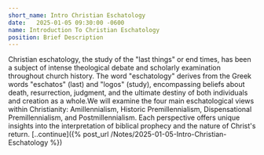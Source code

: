 ```yaml
---
short_name: Intro Christian Eschatology
date:   2025-01-05 09:30:00 -0600
name: Introduction To Christian Eschatology
position: Brief Description
---
```

Christian eschatology, the study of the "last things" or end times, has been a subject of intense theological debate and scholarly examination throughout church history. The word "eschatology" derives from the Greek words "eschatos" (last) and "logos" (study), encompassing beliefs about death, resurrection, judgment, and the ultimate destiny of both individuals and creation as a whole.We will examine the four main eschatological views within Christianity: Amillennialism, Historic Premillennialism, Dispensational Premillennialism, and Postmillennialism. Each perspective offers unique insights into the interpretation of biblical prophecy and the nature of Christ's return.
[..continue]({% post_url /Notes/2025-01-05-Intro-Christian-Eschatology %})